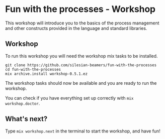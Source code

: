 # Fun with the processes - Workshop

This workshop will introduce you to the basics of the process management and
other constructs provided in the language and standard libraries.

## Workshop

To run this workshop you will need the workshop mix tasks to be
installed.

```shell
git clone https://github.com/silesian-beamers/fun-with-the-processes
cd fun-with-the-processes
mix archive.install workshop-0.5.1.ez
```

The workshop tasks should now be available and you are ready to
run the workshop.

You can check if you have everything set up correctly with `mix workshop.doctor`.

## What's next?

Type `mix workshop.next` in the terminal to start the workshop, and
have fun!
